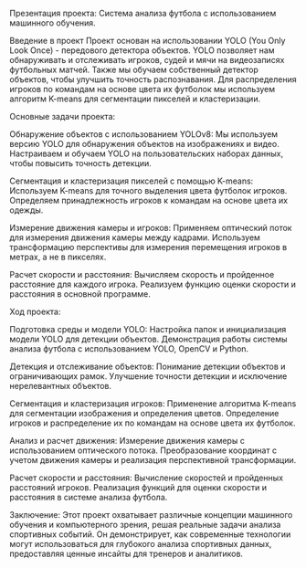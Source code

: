 Презентация проекта: Система анализа футбола с использованием машинного обучения.

Введение в проект
Проект основан на использовании YOLO (You Only Look Once) - передового детектора объектов. 
YOLO позволяет нам обнаруживать и отслеживать игроков, судей и мячи на видеозаписях футбольных матчей. 
Также мы обучаем собственный детектор объектов, чтобы улучшить точность распознавания. 
Для распределения игроков по командам на основе цвета их футболок мы используем алгоритм K-means для сегментации пикселей и кластеризации. 


Основные задачи проекта: 

Обнаружение объектов с использованием YOLOv8: 
Мы используем версию YOLO для обнаружения объектов на изображениях и видео. 
Настраиваем и обучаем YOLO на пользовательских наборах данных, чтобы повысить точность детекции. 

Сегментация и кластеризация пикселей с помощью K-means:
Используем K-means для точного выделения цвета футболок игроков.
Определяем принадлежность игроков к командам на основе цвета их одежды. 

Измерение движения камеры и игроков:
Применяем оптический поток для измерения движения камеры между кадрами.
Используем трансформацию перспективы для измерения перемещения игроков в метрах, а не в пикселях.

Расчет скорости и расстояния:
Вычисляем скорость и пройденное расстояние для каждого игрока.
Реализуем функцию оценки скорости и расстояния в основной программе.


Ход проекта:

Подготовка среды и модели YOLO:
Настройка папок и инициализация модели YOLO для детекции объектов.
Демонстрация работы системы анализа футбола с использованием YOLO, OpenCV и Python.

Детекция и отслеживание объектов:
Понимание детекции объектов и ограничивающих рамок.
Улучшение точности детекции и исключение нерелевантных объектов.

Сегментация и кластеризация игроков:
Применение алгоритма K-means для сегментации изображения и определения цветов.
Определение игроков и распределение их по командам на основе цвета их футболок.

Анализ и расчет движения:
Измерение движения камеры с использованием оптического потока.
Преобразование координат с учетом движения камеры и реализация перспективной трансформации.

Расчет скорости и расстояния:
Вычисление скоростей и пройденных расстояний игроков.
Реализация функций для оценки скорости и расстояния в системе анализа футбола.


Заключение:
Этот проект охватывает различные концепции машинного обучения и компьютерного зрения, решая реальные задачи анализа спортивных событий. 
Он демонстрирует, как современные технологии могут использоваться для глубокого анализа спортивных данных, предоставляя ценные инсайты для тренеров и аналитиков.
